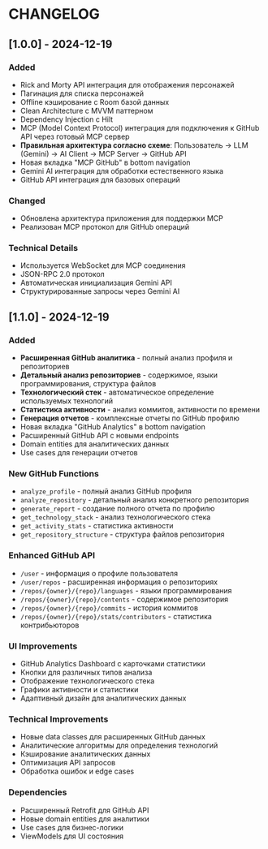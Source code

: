 # CHANGELOG

## [1.0.0] - 2024-12-19

### Added
- Rick and Morty API интеграция для отображения персонажей
- Пагинация для списка персонажей
- Offline кэширование с Room базой данных
- Clean Architecture с MVVM паттерном
- Dependency Injection с Hilt
- MCP (Model Context Protocol) интеграция для подключения к GitHub API через готовый MCP сервер
- **Правильная архитектура согласно схеме**: Пользователь → LLM (Gemini) → AI Client → MCP Server → GitHub API
- Новая вкладка "MCP GitHub" в bottom navigation
- Gemini AI интеграция для обработки естественного языка
- GitHub API интеграция для базовых операций

### Changed
- Обновлена архитектура приложения для поддержки MCP
- Реализован MCP протокол для GitHub операций

### Technical Details
- Используется WebSocket для MCP соединения
- JSON-RPC 2.0 протокол
- Автоматическая инициализация Gemini API
- Структурированные запросы через Gemini AI

## [1.1.0] - 2024-12-19

### Added
- **Расширенная GitHub аналитика** - полный анализ профиля и репозиториев
- **Детальный анализ репозиториев** - содержимое, языки программирования, структура файлов
- **Технологический стек** - автоматическое определение используемых технологий
- **Статистика активности** - анализ коммитов, активности по времени
- **Генерация отчетов** - комплексные отчеты по GitHub профилю
- Новая вкладка "GitHub Analytics" в bottom navigation
- Расширенный GitHub API с новыми endpoints
- Domain entities для аналитических данных
- Use cases для генерации отчетов

### New GitHub Functions
- `analyze_profile` - полный анализ GitHub профиля
- `analyze_repository` - детальный анализ конкретного репозитория
- `generate_report` - создание полного отчета по профилю
- `get_technology_stack` - анализ технологического стека
- `get_activity_stats` - статистика активности
- `get_repository_structure` - структура файлов репозитория

### Enhanced GitHub API
- `/user` - информация о профиле пользователя
- `/user/repos` - расширенная информация о репозиториях
- `/repos/{owner}/{repo}/languages` - языки программирования
- `/repos/{owner}/{repo}/contents` - содержимое репозитория
- `/repos/{owner}/{repo}/commits` - история коммитов
- `/repos/{owner}/{repo}/stats/contributors` - статистика контрибьюторов

### UI Improvements
- GitHub Analytics Dashboard с карточками статистики
- Кнопки для различных типов анализа
- Отображение технологического стека
- Графики активности и статистики
- Адаптивный дизайн для аналитических данных

### Technical Improvements
- Новые data classes для расширенных GitHub данных
- Аналитические алгоритмы для определения технологий
- Кэширование аналитических данных
- Оптимизация API запросов
- Обработка ошибок и edge cases

### Dependencies
- Расширенный Retrofit для GitHub API
- Новые domain entities для аналитики
- Use cases для бизнес-логики
- ViewModels для UI состояния
